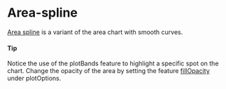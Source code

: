 # Area-spline
[Area spline](https://api.highcharts.com/highcharts/plotOptions.areaspline) is a variant of the area chart with smooth curves. 

####  Tip
Notice the use of the plotBands feature to highlight a specific spot on the chart. 
Change the opacity of the area by setting the feature [fillOpacity](http://api.highcharts.com/highcharts/plotOptions.area.fillOpacity) under plotOptions.